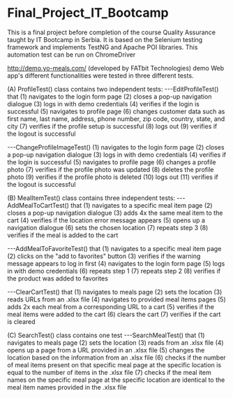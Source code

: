 # Final_Project_IT_Bootcamp
This is a final project before completion of the course Quality Assurance taught by IT Bootcamp in Serbia. It is based on the Selenium testing framework and implements TestNG and Apache POI libraries.
This automation test can be run on ChromeDriver

http://demo.yo-meals.com/ (developed by FATbit Technologies) demo Web app's different functionalities were tested in three different tests.

(A) ProfileTest() class contains two independent tests:
---EditProfileTest() that
  (1) navigates to the login form page
  (2) closes a pop-up navigation dialogue
  (3) logs in with demo credentials
  (4) verifies if the login is successful
  (5) navigates to profile page
  (6) changes customer data such as first name, last name, address, phone number, zip code, country, state, and city
  (7) verifies if the profile setup is successful
  (8) logs out
  (9) verifies if the logout is successful
 
 ---ChangeProfileImageTest() 
  (1) navigates to the login form page
  (2) closes a pop-up navigation dialogue
  (3) logs in with demo credentials
  (4) verifies if the login is successful
  (5) navigates to profile page
  (6) changes a profile photo
  (7) verifies if the profile photo was updated
  (8) deletes the profile photo
  (9) verifies if the profile photo is deleted
  (10) logs out
  (11) verifies if the logout is successful
 
(B) MealItemTest() class contains three independent tests:
 ---AddMealToCartTest() that
  (1) navigates to a specific meal item page
  (2) closes a pop-up navigation dialogue
  (3) adds 4x the same meal item to the cart
  (4) verifies if the location error message appears
  (5) opens up a navigation dialogue
  (6) sets the chosen location
  (7) repeats step 3
  (8) verifies if the meal is added to the cart
 
 ---AddMealToFavoriteTest() that
  (1) navigates to a specific meal item page
  (2) clicks on the "add to favorites" button
  (3) verifies if the warning message appears to log in first
  (4) navigates to the login form page
  (5) logs in with demo credentials
  (6) repeats step 1
  (7) repeats step 2
  (8) verifies if the product was added to favorites
  
  ---ClearCartTest() that
  (1) navigates to meals page
  (2) sets the location
  (3) reads URLs from an .xlsx file
  (4) navigates to provided meal items pages
  (5) adds 2x each meal from a corresponding URL to a cart
  (5) verifies if the meal items were added to the cart
  (6) clears the cart
  (7) verifies if the cart is cleared
  
(C) SearchTest() class contains one test
---SearchMealTest() that
  (1) navigates to meals page
  (2) sets the location
  (3) reads from an .xlsx file
  (4) opens up a page from a URL provided in an .xlsx file
  (5) changes the location based on the information from an .xlsx file
  (6) checks if the number of meal items present on that specific meal page at the specific location is equal to the number of items in the .xlsx file
  (7) checks if the meal item names on the specific meal page at the specific location are identical to the meal item names provided in the .xlsx file
 
